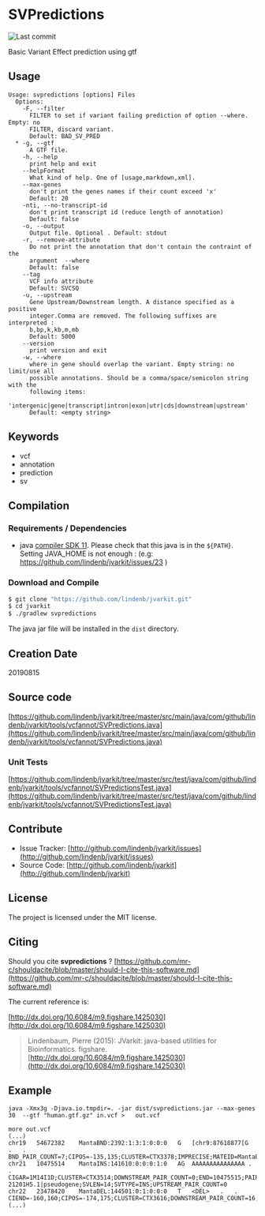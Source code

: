 # SVPredictions

![Last commit](https://img.shields.io/github/last-commit/lindenb/jvarkit.png)

Basic Variant Effect prediction using gtf


## Usage

```
Usage: svpredictions [options] Files
  Options:
    -F, --filter
      FILTER to set if variant failing prediction of option --where. Empty: no 
      FILTER, discard variant.
      Default: BAD_SV_PRED
  * -g, --gtf
      A GTF file.
    -h, --help
      print help and exit
    --helpFormat
      What kind of help. One of [usage,markdown,xml].
    --max-genes
      don't print the genes names if their count exceed 'x'
      Default: 20
    -nti, --no-transcript-id
      don't print transcript id (reduce length of annotation)
      Default: false
    -o, --output
      Output file. Optional . Default: stdout
    -r, --remove-attribute
      Do not print the annotation that don't contain the contraint of the 
      argument  --where
      Default: false
    --tag
      VCF info attribute
      Default: SVCSQ
    -u, --upstream
      Gene Upstream/Downstream length. A distance specified as a positive 
      integer.Comma are removed. The following suffixes are interpreted : 
      b,bp,k,kb,m,mb 
      Default: 5000
    --version
      print version and exit
    -w, --where
      where in gene should overlap the variant. Empty string: no limit/use all 
      possible annotations. Should be a comma/space/semicolon string with the 
      following items: 
      'intergenic|gene|transcript|intron|exon|utr|cds|downstream|upstream' 
      Default: <empty string>

```


## Keywords

 * vcf
 * annotation
 * prediction
 * sv


## Compilation

### Requirements / Dependencies

* java [compiler SDK 11](https://jdk.java.net/11/). Please check that this java is in the `${PATH}`. Setting JAVA_HOME is not enough : (e.g: https://github.com/lindenb/jvarkit/issues/23 )


### Download and Compile

```bash
$ git clone "https://github.com/lindenb/jvarkit.git"
$ cd jvarkit
$ ./gradlew svpredictions
```

The java jar file will be installed in the `dist` directory.


## Creation Date

20190815

## Source code 

[https://github.com/lindenb/jvarkit/tree/master/src/main/java/com/github/lindenb/jvarkit/tools/vcfannot/SVPredictions.java](https://github.com/lindenb/jvarkit/tree/master/src/main/java/com/github/lindenb/jvarkit/tools/vcfannot/SVPredictions.java)

### Unit Tests

[https://github.com/lindenb/jvarkit/tree/master/src/test/java/com/github/lindenb/jvarkit/tools/vcfannot/SVPredictionsTest.java](https://github.com/lindenb/jvarkit/tree/master/src/test/java/com/github/lindenb/jvarkit/tools/vcfannot/SVPredictionsTest.java)


## Contribute

- Issue Tracker: [http://github.com/lindenb/jvarkit/issues](http://github.com/lindenb/jvarkit/issues)
- Source Code: [http://github.com/lindenb/jvarkit](http://github.com/lindenb/jvarkit)

## License

The project is licensed under the MIT license.

## Citing

Should you cite **svpredictions** ? [https://github.com/mr-c/shouldacite/blob/master/should-I-cite-this-software.md](https://github.com/mr-c/shouldacite/blob/master/should-I-cite-this-software.md)

The current reference is:

[http://dx.doi.org/10.6084/m9.figshare.1425030](http://dx.doi.org/10.6084/m9.figshare.1425030)

> Lindenbaum, Pierre (2015): JVarkit: java-based utilities for Bioinformatics. figshare.
> [http://dx.doi.org/10.6084/m9.figshare.1425030](http://dx.doi.org/10.6084/m9.figshare.1425030)


## Example

```
java -Xmx3g -Djava.io.tmpdir=. -jar dist/svpredictions.jar --max-genes 30  --gtf "human.gtf.gz" in.vcf >   out.vcf

more out.vcf
(...)
chr19	54672382	MantaBND:2392:1:3:1:0:0:0	G	[chr9:87618877[G	.	.	BND_PAIR_COUNT=7;CIPOS=-135,135;CLUSTER=CTX3378;IMPRECISE;MATEID=MantaBND:2392:1:3:1:0:0:1;PAIR_COUNT=7;SVCSQ=upstream_transcript_variant|ENSG00000167608|ENST00000416963|TMC4|protein_coding,upstream_transcript_variant|ENSG00000167608|ENST00000494594|TMC4|protein_coding,upstream_transcript_variant|ENSG00000167608|ENST00000468343|TMC4|protein_coding,exon|ENSG00000167608|ENST00000446291|TMC4|protein_coding,upstream_transcript_variant|ENSG00000125505|ENST00000453320|MBOAT7|protein_coding,upstream_transcript_variant|ENSG00000125505|ENST00000414665|MBOAT7|protein_coding,upstream_transcript_variant|ENSG00000125505|ENST00000437868|MBOAT7|protein_coding,intron|ENSG00000167608|ENST00000479750|TMC4|protein_coding,upstream_transcript_variant|ENSG00000125505|ENST00000494142|MBOAT7|protein_coding,upstream_transcript_variant|ENSG00000125505|ENST00000391754|MBOAT7|protein_coding,upstream_transcript_variant|ENSG00000167608|ENST00000465790|TMC4|protein_coding,upstream_transcript_variant|ENSG00000167608|ENST00000495398|TMC4|protein_coding,exon|ENSG00000167608|ENST00000476013|TMC4|protein_coding,upstream_transcript_variant|ENSG00000125505|ENST00000474910|MBOAT7|protein_coding,upstream_transcript_variant|ENSG00000125505|ENST00000449249|MBOAT7|protein_coding,cds|ENSG00000167608|ENST00000376591|TMC4|protein_coding,upstream_transcript_variant|ENSG00000125505|ENST00000338624|MBOAT7|protein_coding,cds|ENSG00000167608|ENST00000301187|TMC4|protein_coding,upstream_transcript_variant|ENSG00000125505|ENST00000495968|MBOAT7|protein_coding,upstream_transcript_variant|ENSG00000167608|ENST00000497518|TMC4|protein_coding,upstream_transcript_variant|ENSG00000125505|ENST00000491216|MBOAT7|protein_coding,upstream_transcript_variant|ENSG00000125505|ENST00000245615|MBOAT7|protein_coding,upstream_transcript_variant|ENSG00000167608|ENST00000449860|TMC4|protein_coding,upstream_transcript_variant|ENSG00000125505|ENST00000495279|MBOAT7|protein_coding,upstream_transcript_variant|ENSG00000125505|ENST00000464098|MBOAT7|protein_coding,upstream_transcript_variant|ENSG00000125505|ENST00000431666|MBOAT7|protein_coding;SVTYPE=BND
chr21	10475514	MantaINS:141610:0:0:0:1:0	AG	AAAAAAAAAAAAAAA	.	.	CIGAR=1M14I1D;CLUSTER=CTX3514;DOWNSTREAM_PAIR_COUNT=0;END=10475515;PAIR_COUNT=0;SVCSQ=exon|ENSG00000270533|ENST00000604687|bP-21201H5.1|pseudogene;SVLEN=14;SVTYPE=INS;UPSTREAM_PAIR_COUNT=0
chr22	23478420	MantaDEL:144501:0:1:0:0:0	T	<DEL>	.	.	CIEND=-160,160;CIPOS=-174,175;CLUSTER=CTX3616;DOWNSTREAM_PAIR_COUNT=16;END=23479619;IMPRECISE;PAIR_COUNT=16;SVCSQ=utr&cds&intron&exon|ENSG00000100218|ENST00000406876|RTDR1|protein_coding,intron|ENSG00000100218|ENST00000216036|RTDR1|protein_coding,upstream_transcript_variant|ENSG00000272019|ENST00000606537|Metazoa_SRP|misc_RNA,transcript_ablation|ENSG00000221069|ENST00000408142|AC000029.1|miRNA,intron|ENSG00000100218|ENST00000439064|RTDR1|protein_coding,upstream_transcript_variant|ENSG00000100218|ENST00000421213|RTDR1|protein_coding,utr&intron&exon|ENSG00000100218|ENST00000452757|RTDR1|protein_coding;SVLEN=-1199;SVTYPE=DEL;UPSTREAM_PAIR_COUNT=16
(...)

```


